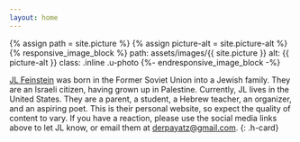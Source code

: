 ```yaml
---
layout: home
---
```

{% assign path = site.picture %}
{% assign picture-alt = site.picture-alt %}
{% responsive_image_block %}
  path: assets/images/{{ site.picture }}
  alt: {{ picture-alt }}
  class: .inline .u-photo
{%- endresponsive_image_block -%} 

<span class="p-note"><a href="https://jl-feinstein.jews.international" class="p-name u-url" rel="me">JL Feinstein</a> was born in the Former Soviet Union into a Jewish family. They are an Israeli citizen, having grown up in Palestine. Currently, JL lives in the United States. They are a parent, a student, a Hebrew teacher, an organizer, and an aspiring poet. This is their personal website, so expect the quality of content to vary. If you have a reaction, please use the social media links above to let JL know, or email them at <a class="u-email" href="mailto:derpayatz@gmail.com" rel="me">derpayatz@gmail.com</a></span>.
{: .h-card}
